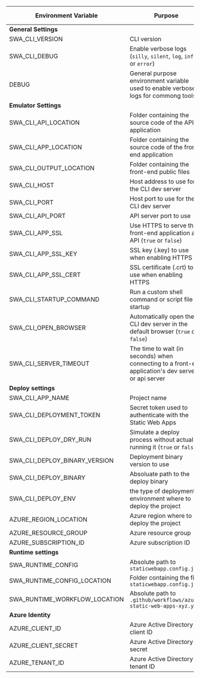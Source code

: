 | Environment Variable          | Purpose                                                                            | Read Only? | Default Value |
| ----------------------------- | ---------------------------------------------------------------------------------- | ---------- | ------------- |
| **General Settings**          |                                                                                    |            |               |
| SWA_CLI_VERSION               | CLI version                                                                        | Yes        |               |
| SWA_CLI_DEBUG                 | Enable verbose logs (`silly`, `silent`, `log`, `info` or `error`)                  |            | `log`         |
| DEBUG                         | General purpose environment variable used to enable verbose logs for commong tools |            |               |
| **Emulator Settings**         |                                                                                    |            |               |
| SWA_CLI_API_LOCATION          | Folder containing the source code of the API application                           |            | `./api`       |
| SWA_CLI_APP_LOCATION          | Folder containing the source code of the front-end application                     |            | `./`          |
| SWA_CLI_OUTPUT_LOCATION       | Folder containing the front-end public files                                       |            | `./`          |
| SWA_CLI_HOST                  | Host address to use for the CLI dev server                                         |            | `localhost`   |
| SWA_CLI_PORT                  | Host port to use for the CLI dev server                                            |            | `4280`        |
| SWA_CLI_API_PORT              | API server port to use                                                             |            | `7071`        |
| SWA_CLI_APP_SSL               | Use HTTPS to serve the front-end application and API (`true` or `false`)           |            | `false`       |
| SWA_CLI_APP_SSL_KEY           | SSL key (.key) to use when enabling HTTPS                                          |            |               |
| SWA_CLI_APP_SSL_CERT          | SSL certificate (.crt) to use when enabling HTTPS                                  |            |               |
| SWA_CLI_STARTUP_COMMAND       | Run a custom shell command or script file at startup                               |            |               |
| SWA_CLI_OPEN_BROWSER          | Automatically open the CLI dev server in the default browser (`true` or `false`)   |            | `false`       |
| SWA_CLI_SERVER_TIMEOUT        | The time to wait (in seconds) when connecting to a front-end application's dev server or api server |            | `60`       |
| **Deploy settings**           |                                                                                    |            |               |
| SWA_CLI_APP_NAME              | Project name                                                                       |            |               |
| SWA_CLI_DEPLOYMENT_TOKEN      | Secret token used to authenticate with the Static Web Apps                         |            |               |
| SWA_CLI_DEPLOY_DRY_RUN        | Simulate a deploy process without actually running it (`true` or `false`)          |            | `false`       |
| SWA_CLI_DEPLOY_BINARY_VERSION | Deployment binary version to use                                                   |            | `stable`      |
| SWA_CLI_DEPLOY_BINARY         | Absoluate path to the deploy binary                                                | Yes        |               |
| SWA_CLI_DEPLOY_ENV            | the type of deployment environment where to deploy the project                     |            | `preview`     |
| AZURE_REGION_LOCATION         | Azure region where to deploy the project                                           |            | `West US 2`   |
| AZURE_RESOURCE_GROUP          | Azure resource group                                                               |            |               |
| AZURE_SUBSCRIPTION_ID         | Azure subscription ID                                                              |            |               |
| **Runtime settings**          |                                                                                    |            |               |
| SWA_RUNTIME_CONFIG            | Absolute path to `staticwebapp.config.json`                                        |            |               |
| SWA_RUNTIME_CONFIG_LOCATION   | Folder containing the file `staticwebapp.config.json`                              |            |               |
| SWA_RUNTIME_WORKFLOW_LOCATION | Absolute path to `.github/workflows/azure-static-web-apps-xyz.yml`                 | Yes        |               |
| **Azure Identity**            |                                                                                    |            |               |
| AZURE_CLIENT_ID               | Azure Active Directory client ID                                                   |            |               |
| AZURE_CLIENT_SECRET           | Azure Active Directory secret                                                      |            |               |
| AZURE_TENANT_ID               | Azure Active Directory tenant ID                                                   |            |               |
